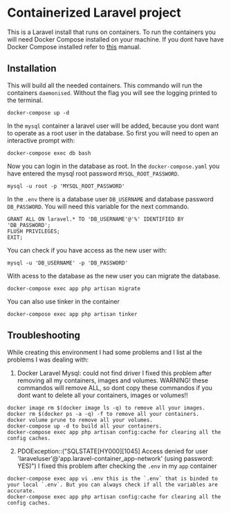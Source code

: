 # Containerized Laravel project

This is a Laravel install that runs on containers. To run the containers you will need Docker Compose installed on your machine. If you dont have have Docker Compose installed refer to [this](https://docs.docker.com/compose/install/) manual.

## Installation

This will build all the needed containers. This commando will run the containers `daemonised`. Without the flag you will see the logging printed to the terminal.

``` 
docker-compose up -d
```

In the `mysql` container a laravel user will be added, because you dont want to operate as a root user in the database. So first you will need to open an interactive prompt with:

``` 
docker-compose exec db bash
```

Now you can login in the database as root. In the `docker-compose.yaml` you have entered the mysql root password `MYSQL_ROOT_PASSWORD`.

``` 
mysql -u root -p 'MYSQL_ROOT_PASSWORD'
```

In the `.env` there is a database user `DB_USERNAME` and database password `DB_PASSWORD`. You will need this variable for the next commando.

``` 
GRANT ALL ON laravel.* TO 'DB_USERNAME'@'%' IDENTIFIED BY 'DB_PASSWORD';
FLUSH PRIVILEGES;
EXIT;
```

You can check if you have access as the new user with:

``` 
mysql -u 'DB_USERNAME' -p 'DB_PASSWORD'
```

With acess to the database as the new user you can migrate the database.

``` 
docker-compose exec app php artisan migrate
```

You can also use tinker in the container

``` 
docker-compose exec app php artisan tinker
```

## Troubleshooting

While creating this environment I had some problems and I list al the problems I was dealing with:

1. Docker Laravel Mysql: could not find driver
I fixed this problem after removing all my containers, images and volumes. WARNING! these commandos will remove ALL, so dont copy these commandos if you dont want to delete all your containers, images or volumes!!

``` 
docker image rm $(docker image ls -q) to remove all your images.
docker rm $(docker ps -a -q) -f to remove all your containers.
docker volume prune to remove all your volumes.
docker-compose up -d to build all your containers.
docker-compose exec app php artisan config:cache for clearing all the config caches.
```

2. PDOException::("SQLSTATE[HY000][1045] Access denied for user 'laraveluser'@'app.laravel-container_app-network' (using password: YES)")
I fixed this problem after checking the `.env` in my `app` container

``` 
docker-compose exec app vi .env this is the `.env` that is binded to your local `.env`. But you can always check if all the variables are accurate.
docker-compose exec app php artisan config:cache for clearing all the config caches.
```
